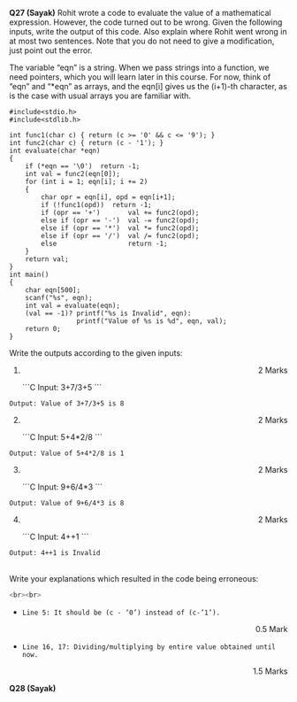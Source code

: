 **Q27 (Sayak)**
Rohit wrote a code to evaluate the value of a mathematical expression. However, the code turned out to be wrong. Given the following inputs, write the output of this code. Also explain where Rohit went wrong in at most two sentences. Note that you do not need to give a modification, just point out the error. <br>

The variable “eqn” is a string. When we pass strings into a function, we need pointers, which you will learn later in this course. For now, think of “eqn” and “\*eqn” as arrays, and the eqn[i] gives us the (i+1)-th character, as is the case with usual arrays you are familiar with.<br>

```
#include<stdio.h>
#include<stdlib.h>

int func1(char c) { return (c >= '0' && c <= '9'); }
int func2(char c) { return (c - '1'); }
int evaluate(char *eqn)
{
    if (*eqn == '\0')  return -1;
    int val = func2(eqn[0]);
    for (int i = 1; eqn[i]; i += 2)
    {
        char opr = eqn[i], opd = eqn[i+1];
        if (!func1(opd))  return -1;
        if (opr == '+')       val += func2(opd);
        else if (opr == '-')  val -= func2(opd);
        else if (opr == '*')  val *= func2(opd);
        else if (opr == '/')  val /= func2(opd);
        else                  return -1;
    }
    return val;
}
int main()
{
    char eqn[500];
    scanf("%s", eqn);
    int val = evaluate(eqn);
    (val == -1)? printf("%s is Invalid", eqn):
                 printf("Value of %s is %d", eqn, val);
	return 0;
}
```
Write the outputs according to the given inputs:
1. <p align='right'>2 Marks</p>
   ```C
 	Input: 3+7/3+5
   ```
`Output: Value of 3+7/3+5 is 8`

2. <p align='right'>2 Marks</p>
   ```C
 	Input: 5+4*2/8    
   ```
  `Output: Value of 5+4*2/8 is 1`
  
3. <p align='right'>2 Marks</p>
   ```C
 	Input: 9+6/4*3  
   ```
  `Output: Value of 9+6/4*3 is 8`
  
4. <p align='right'>2 Marks</p>
   ```C
 	Input: 4++1       
   ```
  `Output: 4++1 is Invalid`
<br><br>

Write your explanations which resulted in the code being erroneous:
```C
<br><br>
```
- `Line 5: It should be (c - ‘0’) instead of (c-’1’).` <p align='right'>0.5 Mark</p>
- `Line 16, 17: Dividing/multiplying by entire value obtained until now.` <p align='right'>1.5 Marks</p>




**Q28 (Sayak)**








